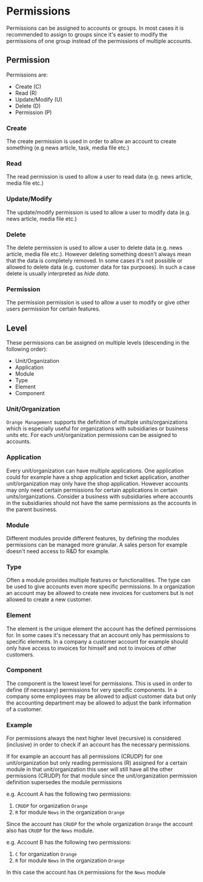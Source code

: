 # Permissions

Permissions can be assigned to accounts or groups. In most cases it is recommended to assign to groups since it's easier to modify the permissions of one group instead of the permissions of multiple accounts.

## Permission

Permissions are:

* Create (C)
* Read (R)
* Update/Modify (U)
* Delete (D)
* Permission (P)

### Create

The create permission is used in order to allow an account to create something (e.g news article, task, media file etc.)

### Read

The read permission is used to allow a user to read data (e.g. news article, media file etc.)

### Update/Modify

The update/modify permission is used to allow a user to modify data (e.g. news article, media file etc.)

### Delete

The delete permission is used to allow a user to delete data (e.g. news article, media file etc.). However deleting something doesn't always mean that the data is completely removed. In some cases it's not possible or allowed to delete data (e.g. customer data for tax purposes). In such a case delete is usually interpreted as *hide data*.

### Permission

The permission permission is used to allow a user to modify or give other users permission for certain features.

## Level

These permissions can be assigned on multiple levels (descending in the following order):

* Unit/Organization
* Application
* Module
* Type
* Element
* Component

### Unit/Organization

`Orange Management` supports the definition of multiple units/organizations which is especially useful for organizations with subsidiaries or business units etc. For each unit/organization permissions can be assigned to accounts.

### Application

Every unit/organization can have multiple applications. One application could for example have a shop application and ticket application, another unit/organization may only have the shop application. However accounts may only need certain permissions for certain applications in certain units/organizations. Consider a business with subsidiaries where accounts in the subsidiaries should not have the same permissions as the accounts in the parent business.

### Module

Different modules provide different features, by defining the modules permissions can be managed more granular. A sales person for example doesn't need access to R&D for example.

### Type

Often a module provides multiple features or functionalities. The type can be used to give accounts even more specific permissions. In a organization an account may be allowed to create new invoices for customers but is not allowed to create a new customer.

### Element

The element is the unique element the account has the defined permissions for. In some cases it's necessary that an account only has permissions to specific elements. In a company a customer account for example should only have access to invoices for himself and not to invoices of other customers.

### Component

The component is the lowest level for permissions. This is used in order to define (if necessary) permissions for very specific components. In a company some employees may be allowed to adjust customer data but only the accounting department may be allowed to adjust the bank information of a customer.

### Example

For permissions always the next higher level (recursive) is considered (inclusive) in order to check if an account has the necessary permissions.

If for example an account has all permissions (CRUDP) for one unit/organization but only reading permissions (R) assigned for a certain module in that unit/organization this user will still have all the other permissions (CRUDP) for that module since the unit/organization permission definition supersedes the module permissions

e.g. Account A has the following two permissions:

1. `CRUDP` for organization `Orange`
2. `R` for module `News` in the organization `Orange`

Since the account has `CRUDP` for the whole organization `Orange` the account also has `CRUDP` for the `News` module.

e.g. Account B has the following two permissions:

1. `C` for organization `Orange`
2. `R` for module `News` in the organization `Orange`

In this case the account has `CR` permissions for the `News` module
